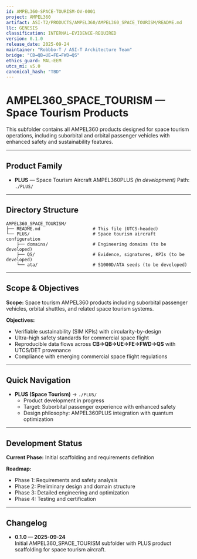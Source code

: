 ```yaml
---
id: AMPEL360-SPACE-TOURISM-OV-0001
project: AMPEL360
artifact: ASI-T2/PRODUCTS/AMPEL360/AMPEL360_SPACE_TOURISM/README.md
llc: GENESIS
classification: INTERNAL–EVIDENCE-REQUIRED
version: 0.1.0
release_date: 2025-09-24
maintainer: "Robbbo-T / ASI-T Architecture Team"
bridge: "CB→QB→UE→FE→FWD→QS"
ethics_guard: MAL-EEM
utcs_mi: v5.0
canonical_hash: "TBD"
---
```


# AMPEL360_SPACE_TOURISM — Space Tourism Products

This subfolder contains all AMPEL360 products designed for space tourism operations, including suborbital and orbital passenger vehicles with enhanced safety and sustainability features.

---

## Product Family

- **PLUS** — Space Tourism Aircraft AMPEL360PLUS *(in development)*
  Path: `./PLUS/`

---

## Directory Structure

```
AMPEL360_SPACE_TOURISM/
├── README.md                    # This file (UTCS-headed)
└── PLUS/                        # Space tourism aircraft configuration
    ├── domains/                 # Engineering domains (to be developed)
    ├── QS/                      # Evidence, signatures, KPIs (to be developed)
    └── ata/                     # S1000D/ATA seeds (to be developed)
```

---

## Scope & Objectives

**Scope:** Space tourism AMPEL360 products including suborbital passenger vehicles, orbital shuttles, and related space tourism systems.

**Objectives:**
- Verifiable sustainability (SIM KPIs) with circularity-by-design
- Ultra-high safety standards for commercial space flight
- Reproducible data flows across **CB→QB→UE→FE→FWD→QS** with UTCS/DET provenance
- Compliance with emerging commercial space flight regulations

---

## Quick Navigation

- **PLUS (Space Tourism)** → `./PLUS/`
  - Product development in progress
  - Target: Suborbital passenger experience with enhanced safety
  - Design philosophy: AMPEL360PLUS integration with quantum optimization

---

## Development Status

**Current Phase:** Initial scaffolding and requirements definition

**Roadmap:**
- Phase 1: Requirements and safety analysis
- Phase 2: Preliminary design and domain structure
- Phase 3: Detailed engineering and optimization
- Phase 4: Testing and certification

---

## Changelog

- **0.1.0 — 2025-09-24**  
  Initial AMPEL360_SPACE_TOURISM subfolder with PLUS product scaffolding for space tourism aircraft.